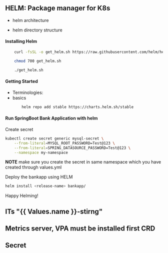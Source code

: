 ## HELM: Package manager for K8s

- helm architecture

- helm directory structure

#### Installing Helm

```bash
    curl -fsSL -o get_helm.sh https://raw.githubusercontent.com/helm/helm/main/scripts/get-helm-3

    chmod 700 get_helm.sh

    ./get_helm.sh
```


#### Getting Started

- Terminologies:
- basics
    ```bash
        helm repo add stable https://charts.helm.sh/stable
    ```

#### Run SpringBoot Bank Application with helm

Create secret
```bash
kubectl create secret generic mysql-secret \
    --from-literal=MYSQL_ROOT_PASSWORD=Test@123 \
    --from-literal=SPRING_DATASOURCE_PASSWORD=Test@123 \
    --namespace my-namespace
```
**NOTE** make sure you create the secret in same namespace which you have created through values.yml

Deploy the bankapp using HELM
```bash 
helm install <release-name> bankapp/
```

Happy Helming!


## ITs "{{ Values.name }}-stirng"
 
## Metrics server, VPA must be installed first  CRD

## Secret 